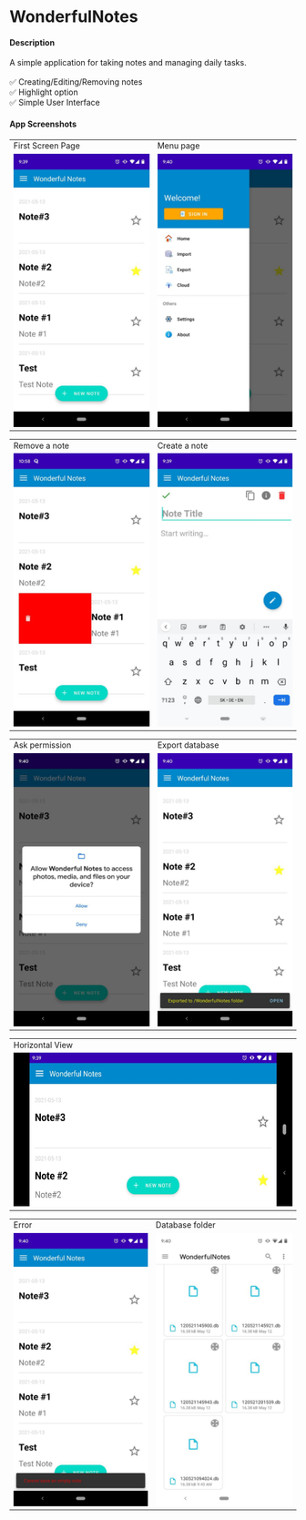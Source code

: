 # WonderfulNotes
#### Description
A simple application for taking notes and managing daily tasks.
 <br>
 <br>
 :white_check_mark: Creating/Editing/Removing notes
 <br>
 :white_check_mark: Highlight option
 <br>
 :white_check_mark: Simple User Interface
 <br>
#### App Screenshots
<table>
  <tr>
    <td>First Screen Page</td>
     <td>Menu page</td>
  </tr>
  <tr>
    <td><img src="screenshots/firstScreen.jpg" width=270 height=480></td>
    <td><img src="screenshots/navigationView.jpg" width=270 height=480></td>
  </tr>
 </table>
  
<table>
  <tr>
    <td>Remove a note</td>
     <td>Create a note</td>
  </tr>
  <tr>
    <td><img src="screenshots/removeNote.jpg" width=270 height=480></td>
    <td><img src="screenshots/edit.jpg" width=270 height=480></td>
  </tr>
 </table>

 <table>
  <tr>
    <td>Ask permission</td>
     <td>Export database</td>
  </tr>
  <tr>
    <td><img src="screenshots/sdCardAccess.jpg" width=270 height=480></td>
    <td><img src="screenshots/exportCompleted.jpg" width=270 height=480></td>
  </tr>
 </table>

 <table>
   <tr>
     <td>Horizontal View</td>
  </tr>
  <tr>
    <td><img src="screenshots/horizontalView.jpg" width=567 height=270></td>
  </tr>
 </table>

 <table>
  <tr>
    <td>Error</td>
     <td>Database folder</td>
  </tr>
  <tr>
    <td><img src="screenshots/error.jpg" width=270 height=480></td>
    <td><img src="screenshots/database.jpg" width=270 height=480></td>
  </tr>
 </table>

